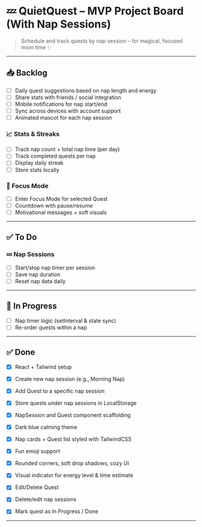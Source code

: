 # 💤 QuietQuest – MVP Project Board (With Nap Sessions)

> Schedule and track quests by nap session – for magical, focused mom time ✨

---

## 📥 Backlog

- [ ] Daily quest suggestions based on nap length and energy
- [ ] Share stats with friends / social integration
- [ ] Mobile notifications for nap start/end
- [ ] Sync across devices with account support
- [ ] Animated mascot for each nap session

### 📈 Stats & Streaks
- [ ] Track nap count + total nap time (per day)
- [ ] Track completed quests per nap
- [ ] Display daily streak
- [ ] Store stats locally

### 🌙 Focus Mode
- [ ] Enter Focus Mode for selected Quest
- [ ] Countdown with pause/resume
- [ ] Motivational messages + soft visuals

---

## ✅ To Do

### 💤 Nap Sessions
- [ ] Start/stop nap timer per session
- [ ] Save nap duration
- [ ] Reset nap data daily

---

## 🔧 In Progress
- [ ] Nap timer logic (setInterval & state sync)
- [ ] Re-order quests within a nap

---

## ✅ Done

- [x] React + Tailwind setup
- [x] Create new nap session (e.g., Morning Nap)
- [x] Add Quest to a specific nap session
- [x] Store quests under nap sessions in LocalStorage
- [x] NapSession and Quest component scaffolding
- [x] Dark blue calming theme
- [x] Nap cards + Quest list styled with TailwindCSS
- [x] Fun emoji support
- [x] Rounded corners, soft drop shadows, cozy UI
- [x] Visual indicator for energy level & time estimate
- [x] Edit/Delete Quest
- [x] Delete/edit nap sessions
- [x] Mark quest as In Progress / Done


---
